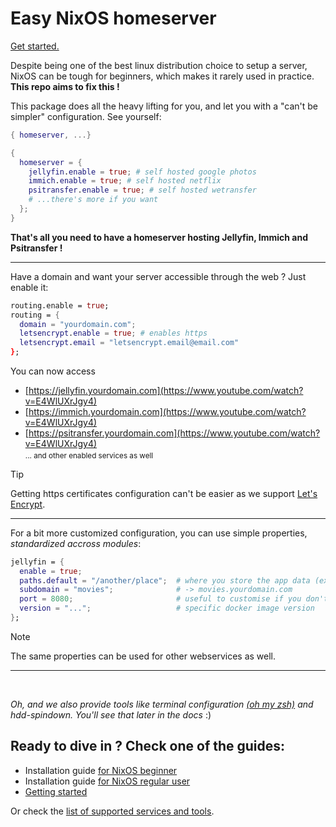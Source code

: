 # Easy NixOS homeserver
[Get started.](#ready-to-dive-in--check-one-of-the-guides)

Despite being one of the best linux distribution choice to setup a server, NixOS can be tough for beginners, which makes it rarely used in practice.<br>
**This repo aims to fix this !**

This package does all the heavy lifting for you, and let you with a "can't be simpler" configuration. See yourself:

```nix
{ homeserver, ...}

{
  homeserver = {
    jellyfin.enable = true; # self hosted google photos
    immich.enable = true; # self hosted netflix
    psitransfer.enable = true; # self hosted wetransfer
    # ...there's more if you want
  };
}
```

**That's all you need to have a homeserver hosting Jellyfin, Immich and Psitransfer !**

---

Have a domain and want your server accessible through the web ? Just enable it:

```nix
routing.enable = true;
routing = {
  domain = "yourdomain.com";
  letsencrypt.enable = true; # enables https
  letsencrypt.email = "letsencrypt.email@email.com"
};
```
You can now access
- [https://jellyfin.yourdomain.com](https://www.youtube.com/watch?v=E4WlUXrJgy4)
- [https://immich.yourdomain.com](https://www.youtube.com/watch?v=E4WlUXrJgy4)
- [https://psitransfer.yourdomain.com](https://www.youtube.com/watch?v=E4WlUXrJgy4)
  <sub><br>... and other enabled services as well</sub>

> [!TIP]
> Getting https certificates configuration can't be easier as we support [Let's Encrypt](https://letsencrypt.org/).

---

For a bit more customized configuration, you can use simple properties, *standardized accross modules*:
```nix
jellyfin = {
  enable = true;
  paths.default = "/another/place";  # where you store the app data (ex. movies)
  subdomain = "movies";              # -> movies.yourdomain.com
  port = 8080;                       # useful to customise if you don't use routing
  version = "...";                   # specific docker image version
};
```

> [!NOTE]
> The same properties can be used for other webservices as well.

---

<br>

*Oh, and we also provide tools like terminal configuration [(oh my zsh)](https://ohmyz.sh/) and hdd-spindown. You'll see that later in the docs* :)

## Ready to dive in ? Check one of the guides:
- Installation guide [for NixOS beginner]()
- Installation guide [for NixOS regular user]()
- [Getting started](./docs/getting_started.md)

Or check the <u>[list of supported services and tools](./docs/modules_list.md)</u>.
